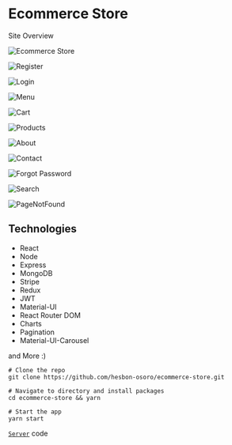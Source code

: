 # Ecommerce Store

Site Overview

![Ecommerce Store](assets/ecommerce-store.png)

![Register](assets/ecommerce-store-register.png)

![Login](assets/ecommerce-store-login.png)

![Menu](assets/ecommerce-store-menu.png)

![Cart](assets/ecommerce-store-cart.png)

![Products](assets/ecommerce-store-products.png)

![About](assets/ecommerce-store-about.png)

![Contact](assets/ecommerce-store-contact.png)

![Forgot Password](assets/ecommerce-store-forgotpassword.png)

![Search](assets/ecommerce-store-search.png)

![PageNotFound](assets/ecommerce-store-pagenotfound.png)

## Technologies

- React
- Node
- Express
- MongoDB
- Stripe
- Redux
- JWT
- Material-UI
- React Router DOM
- Charts
- Pagination
- Material-UI-Carousel

and More :)

```code
# Clone the repo
git clone https://github.com/hesbon-osoro/ecommerce-store.git

# Navigate to directory and install packages
cd ecommerce-store && yarn

# Start the app
yarn start
```

[`Server`](https://github.com/hesbon-osoro/ecommerce-store-server) code
